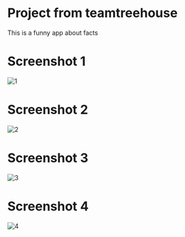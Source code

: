 # Project from teamtreehouse

This is a funny app about facts 
# Screenshot 1
![1](https://cloud.githubusercontent.com/assets/15216777/26279558/19971124-3d85-11e7-9dce-158ec676def7.png)

# Screenshot 2
![2](https://cloud.githubusercontent.com/assets/15216777/26279555/19918bc8-3d85-11e7-9a64-065b711accee.png)

# Screenshot 3
![3](https://cloud.githubusercontent.com/assets/15216777/26279556/199433dc-3d85-11e7-90d4-34aab08236b8.png)

# Screenshot 4
![4](https://cloud.githubusercontent.com/assets/15216777/26279557/1996c1a6-3d85-11e7-8bc4-bd31c64ec497.png)

